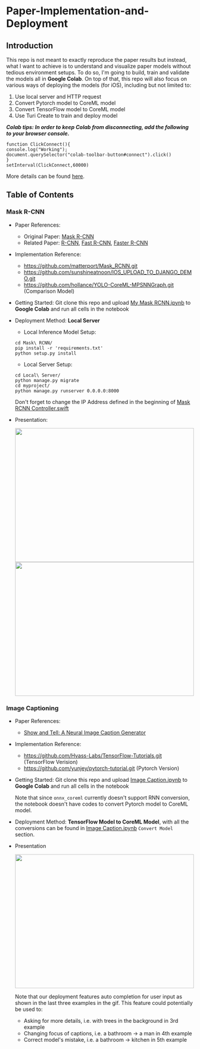 # Paper-Implementation-and-Deployment

## Introduction
This repo is not meant to exactly reproduce the paper results but instead, what I want to achieve is to understand and visualize paper models without tedious environment setups. To do so, I'm going to build, train and validate the models all in __Google Colab__. On top of that, this repo will also focus on various ways of deploying the models (for iOS), including but not limited to:
1. Use local server and HTTP request
2. Convert Pytorch model to CoreML model
3. Convert TensorFlow model to CoreML model 
4. Use Turi Create to train and deploy model

***Colab tips: In order to keep Colab from disconnecting, add the following to your browser console.***
```
function ClickConnect(){
console.log("Working"); 
document.querySelector("colab-toolbar-button#connect").click() 
}
setInterval(ClickConnect,60000)
```
More details can be found [here](https://medium.com/@shivamrawat_756/how-to-prevent-google-colab-from-disconnecting-717b88a128c0).
## Table of Contents
### Mask R-CNN
* Paper References: 
  * Original Paper: [Mask R-CNN](https://arxiv.org/pdf/1703.06870v3.pdf)
  * Related Paper: [R-CNN](https://arxiv.org/pdf/1311.2524.pdf), [Fast R-CNN](https://arxiv.org/pdf/1504.08083v2.pdf), [Faster R-CNN](https://arxiv.org/pdf/1506.01497v3.pdf)
* Implementation Reference: 
  * https://github.com/matterport/Mask_RCNN.git
  * https://github.com/sunshineatnoon/IOS_UPLOAD_TO_DJANGO_DEMO.git
  * https://github.com/hollance/YOLO-CoreML-MPSNNGraph.git (Comparison Model)
* Getting Started: Git clone this repo and upload [My Mask RCNN.ipynb](https://github.com/shuheng-cao/Paper-Implementation-and-Deployment/blob/master/Mask%20RCNN/My_Mask_RCNN.ipynb) to __Google Colab__ and run all cells in the notebook
* Deployment Method: __Local Server__
  * Local Inference Model Setup:
  ```
  cd Mask\ RCNN/
  pip install -r 'requirements.txt' 
  python setup.py install
  ```
  * Local Server Setup:
  ```
  cd Local\ Server/
  python manage.py migrate
  cd myproject/
  python manage.py runserver 0.0.0.0:8000
  ```
  Don't forget to change the IP Address defined in the beginning of [Mask RCNN Controller.swift](https://github.com/shuheng-cao/Paper-Implementation-and-Deployment/blob/master/Deployment/Deployment/View%20Controllers/Mask%20RCNN/Mask%20RCNN%20Controller.swift)
* Presentation:

  <img src="https://github.com/shuheng-cao/Paper-Implementation-and-Deployment/blob/master/Mask RCNN/demo/IMG_253A54215DE1-1.jpeg" width="480" height="360" />
  <img src="https://github.com/shuheng-cao/Paper-Implementation-and-Deployment/blob/master/Mask RCNN/demo/ezgif.com-video-to-gif.gif" width="480" height="360" />
  
 ### Image Captioning
 
* Paper References: 
  * [Show and Tell: A Neural Image Caption Generator](https://arxiv.org/pdf/1411.4555.pdf)
  
* Implementation Reference:
  * https://github.com/Hvass-Labs/TensorFlow-Tutorials.git (TensorFlow Verision)
  * https://github.com/yunjey/pytorch-tutorial.git (Pytorch Version)
  
* Getting Started: Git clone this repo and upload [Image Caption.ipynb](https://github.com/shuheng-cao/Paper-Implementation-and-Deployment/blob/master/Image%20Captioning/Image%20Caption.ipynb) to __Google Colab__ and run all cells in the notebook

  Note that since `onnx_coreml` currently doesn't support RNN conversion, the notebook doesn't have codes to convert Pytorch model to CoreML model.

* Deployment Method: __TensorFlow Model to CoreML Model__, with all the conversions can be found in [Image Caption.ipynb](https://github.com/shuheng-cao/Paper-Implementation-and-Deployment/blob/master/Image%20Captioning/Image%20Caption.ipynb) `Convert Model` section.

* Presentation

  <img src="https://github.com/shuheng-cao/Paper-Implementation-and-Deployment/blob/master/Image%20Captioning/demo/ezgif.com-video-to-gif.gif" width="480" height="360" />
  
  Note that our deployment features auto completion for user input as shown in the last three examples in the gif. This feature could potentially be used to:

  * Asking for more details, i.e. with trees in the background in 3rd example
  * Changing focus of captions, i.e. a bathroom -> a man in 4th example
  * Correct model's mistake, i.e. a bathroom -> kitchen in 5th example
